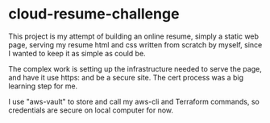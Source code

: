 # cloud-resume-challenge

This project is my attempt of building an online resume, simply a static web page, serving my
resume html and css written from scratch by myself, since I wanted to keep it as simple as 
could be.

The complex work is setting up the infrastructure needed to serve the page, and have it 
use https: and be a secure site.  The cert process was a big learning step for me.

I use "aws-vault" to store and call my aws-cli and Terraform commands, so credentials 
are secure on local computer for now.


